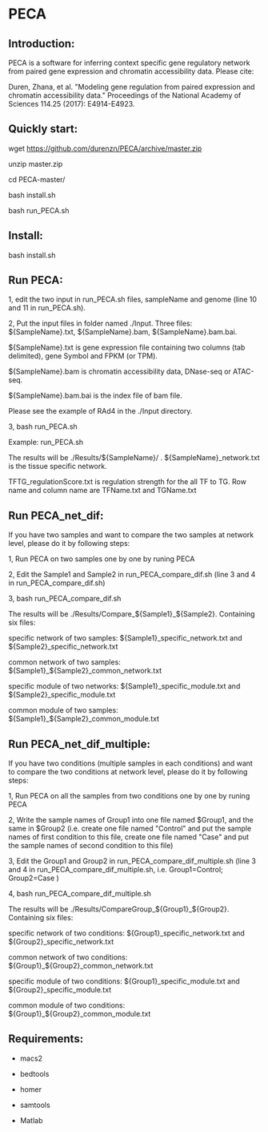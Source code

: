 # PECA

## Introduction:

PECA is a software for inferring context specific gene regulatory network from paired gene expression and chromatin accessibility data.
Please cite: 

Duren, Zhana, et al. "Modeling gene regulation from paired expression and chromatin accessibility data." Proceedings of the National Academy of Sciences 114.25 (2017): E4914-E4923.

## Quickly start:

wget https://github.com/durenzn/PECA/archive/master.zip

unzip master.zip

cd PECA-master/

bash install.sh

bash run_PECA.sh

## Install:

bash install.sh

## Run PECA:

1, edit the two input in run_PECA.sh files, sampleName and genome (line 10 and 11 in run_PECA.sh).

2, Put the input files in folder named ./Input. Three files: ${SampleName}.txt, ${SampleName}.bam, ${SampleName}.bam.bai.

${SampleName}.txt is gene expression file containing two columns (tab delimited), gene Symbol and FPKM (or TPM). 

${SampleName}.bam is chromatin accessibility data, DNase-seq or ATAC-seq. 

${SampleName}.bam.bai is the index file of bam file. 

Please see the example of RAd4 in the ./Input directory.

3, bash run_PECA.sh

Example: run_PECA.sh

The results will be ./Results/${SampleName}/ .
${SampleName}_network.txt is the tissue specific network.

TFTG_regulationScore.txt is regulation strength for the all TF to TG. Row name and column name are TFName.txt and TGName.txt

## Run PECA_net_dif:
If you have two samples and want to compare the two samples at network level, please do it by following steps:

1, Run PECA on two samples one by one by runing PECA

2, Edit the Sample1 and Sample2 in run_PECA_compare_dif.sh (line 3 and 4 in run_PECA_compare_dif.sh)

3, bash run_PECA_compare_dif.sh

The results will be ./Results/Compare_${Sample1}_${Sample2}. Containing six files:  

specific network of two samples: ${Sample1}_specific_network.txt and ${Sample2}_specific_network.txt

common network of two samples: ${Sample1}_${Sample2}_common_network.txt 

specific module of two networks:  ${Sample1}_specific_module.txt and ${Sample2}_specific_module.txt

common module of two samples: ${Sample1}_${Sample2}_common_module.txt 

## Run PECA_net_dif_multiple:
If you have two conditions (multiple samples in each conditions) and want to compare the two conditions at network level, please do it by following steps:

1, Run PECA on all the samples from two conditions one by one by runing PECA

2, Write the sample names of Group1 into one file named $Group1, and the same in $Group2 (i.e. create one file named "Control" and put the sample names of first condition to this file, create one file named "Case" and put the sample names of second condition to this file)

3, Edit the Group1 and Group2 in run_PECA_compare_dif_multiple.sh (line 3 and 4 in run_PECA_compare_dif_multiple.sh, i.e. Group1=Control; Group2=Case )

4, bash run_PECA_compare_dif_multiple.sh

The results will be ./Results/CompareGroup_${Group1}_${Group2}. Containing six files:  

specific network of two conditions: ${Group1}_specific_network.txt and ${Group2}_specific_network.txt

common network of two conditions: ${Group1}_${Group2}_common_network.txt 

specific module of two conditions:  ${Group1}_specific_module.txt and ${Group2}_specific_module.txt

common module of two conditions: ${Group1}_${Group2}_common_module.txt

## Requirements:

* macs2

* bedtools

* homer

* samtools

* Matlab



